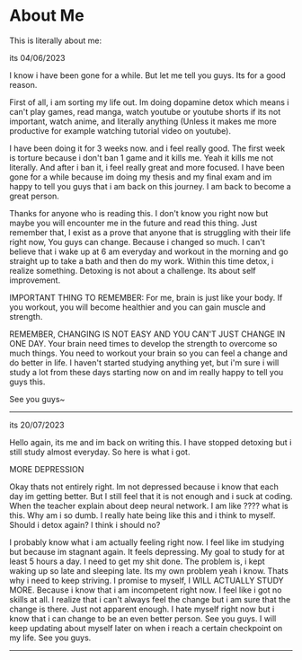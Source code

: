 # About Me

This is literally about me:

its 04/06/2023

I know i have been gone for a while. But let me tell you guys. Its for a good reason.

First of all, i am sorting my life out. Im doing dopamine detox which means i can't play games, read manga, watch youtube or youtube shorts if its not important, watch anime, and literally anything (Unless it makes me more productive for example watching tutorial video on youtube).

I have been doing it for 3 weeks now. and i feel really good. The first week is torture because i don't ban 1 game and it kills me. Yeah it kills me not literally. And after i ban it, i feel really great and more focused. I have been gone for a while because im doing my thesis and my final exam and im happy to tell you guys that i am back on this journey. I am back to become a great person.

Thanks for anyone who is reading this. I don't know you right now but maybe you will encounter me in the future and read this thing. Just remember that, I exist as a prove that anyone that is struggling with their life right now, You guys can change. Because i changed so much. I can't believe that i wake up at 6 am everyday and workout in the morning and go straight up to take a bath and then do my work. Within this time detox, i realize something. Detoxing is not about a challenge. Its about self improvement.

IMPORTANT THING TO REMEMBER:
For me, brain is just like your body. If you workout, you will become healthier and you can gain muscle and strength.

REMEMBER, CHANGING IS NOT EASY AND YOU CAN'T JUST CHANGE IN ONE DAY. Your brain need times to develop the strength to overcome so much things. You need to workout your brain so you can feel a change and do better in life. I haven't started studying anything yet, but i'm sure i will study a lot from these days starting now on and im really happy to tell you guys this.

See you guys~

-----------------------------------------------------------------------------------------------------------

its 20/07/2023

Hello again, its me and im back on writing this. I have stopped detoxing but i still study almost everyday. So here is what i got.

MORE DEPRESSION

Okay thats not entirely right. Im not depressed because i know that each day im getting better. But I still feel that it is not enough and i suck at coding. When the teacher explain about deep neural network. I am like ???? what is this. Why am i so dumb. I really hate being like this and i think to myself. Should i detox again? I think i should no? 

I probably know what i am actually feeling right now. I feel like im studying but because im stagnant again. It feels depressing. My goal to study for at least 5 hours a day. I need to get my shit done. The problem is, i kept waking up so late and sleeping late. Its my own problem yeah i know. Thats why i need to keep striving. I promise to myself, I WILL ACTUALLY STUDY MORE. Because i know that i am incompetent right now. I feel like i got no skills at all. I realize that i can't always feel the change but i am sure that the change is there. Just not apparent enough. I hate myself right now but i know that i can change to be an even better person. See you guys. I will keep updating about myself later on when i reach a certain checkpoint on my life. See you guys.

-----------------------------------------------------------------------------------------------------------
